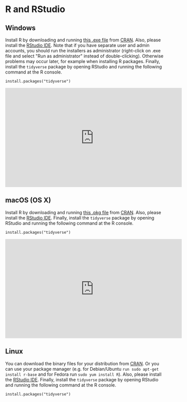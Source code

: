 # R and RStudio

## Windows

Install R by downloading and running [this .exe file](http://cran.r-project.org/bin/windows/base/release.htm) from [CRAN](http://cran.r-project.org/index.html). Also, please install the [RStudio IDE](http://www.rstudio.com/ide/download/desktop). Note that if you have separate user and admin accounts, you should run the installers as administrator (right-click on .exe file and select "Run as administrator" instead of double-clicking). Otherwise problems may occur later, for example when installing R packages. Finally, install the `tidyverse` package by opening RStudio and running the following command at the R console. 

```
install.packages("tidyverse")
```

<center><iframe width="560" height="315" src="https://www.youtube.com/embed/q0PjTAylwoU?rel=0&amp;showinfo=0" frameborder="0" allowfullscreen></iframe></center>

## macOS (OS X)

Install R by downloading and running [this .pkg file](http://cran.r-project.org/bin/macosx/R-latest.pkg) from [CRAN](http://cran.r-project.org/index.html). Also, please install the [RStudio IDE](http://www.rstudio.com/ide/download/desktop). Finally, install the `tidyverse` package by opening RStudio and running the following command at the R console. 

```
install.packages("tidyverse")
```

<center><iframe width="560" height="315" src="https://www.youtube.com/embed/5-ly3kyxwEg?rel=0&amp;showinfo=0" frameborder="0" allowfullscreen></iframe></center>

## Linux

You can download the binary files for your distribution from [CRAN](http://cran.r-project.org/index.html). Or you can use your package manager (e.g. for Debian/Ubuntu `run sudo apt-get install r-base` and for Fedora run `sudo yum install R`). Also, please install the [RStudio IDE](http://www.rstudio.com/ide/download/desktop). Finally, install the `tidyverse` package by opening RStudio and running the following command at the R console. 

```
install.packages("tidyverse")
```